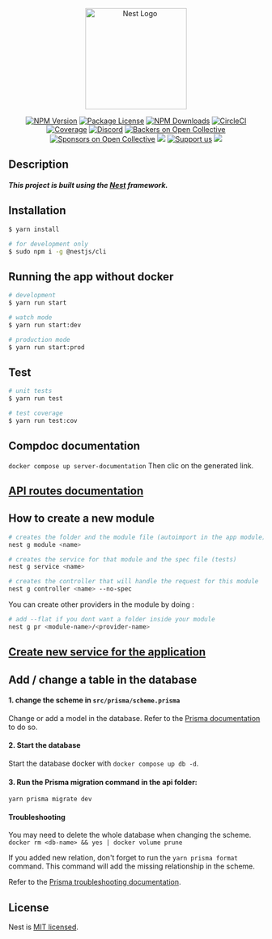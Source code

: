 <p align="center">
  <a href="http://nestjs.com/" target="blank"><img src="https://nestjs.com/img/logo-small.svg" width="200" alt="Nest Logo" /></a>
</p>

<p align="center">
    <a href="https://www.npmjs.com/~nestjscore" target="_blank"><img src="https://img.shields.io/npm/v/@nestjs/core.svg" alt="NPM Version" /></a>
    <a href="https://www.npmjs.com/~nestjscore" target="_blank"><img src="https://img.shields.io/npm/l/@nestjs/core.svg" alt="Package License" /></a>
    <a href="https://www.npmjs.com/~nestjscore" target="_blank"><img src="https://img.shields.io/npm/dm/@nestjs/common.svg" alt="NPM Downloads" /></a>
    <a href="https://circleci.com/gh/nestjs/nest" target="_blank"><img src="https://img.shields.io/circleci/build/github/nestjs/nest/master" alt="CircleCI" /></a>
    <a href="https://coveralls.io/github/nestjs/nest?branch=master" target="_blank"><img src="https://coveralls.io/repos/github/nestjs/nest/badge.svg?branch=master#9" alt="Coverage" /></a>
    <a href="https://discord.gg/G7Qnnhy" target="_blank"><img src="https://img.shields.io/badge/discord-online-brightgreen.svg" alt="Discord"/></a>
    <a href="https://opencollective.com/nest#backer" target="_blank"><img src="https://opencollective.com/nest/backers/badge.svg" alt="Backers on Open Collective" /></a>
    <a href="https://opencollective.com/nest#sponsor" target="_blank"><img src="https://opencollective.com/nest/sponsors/badge.svg" alt="Sponsors on Open Collective" /></a>
    <a href="https://paypal.me/kamilmysliwiec" target="_blank"><img src="https://img.shields.io/badge/Donate-PayPal-ff3f59.svg"/></a>
    <a href="https://opencollective.com/nest#sponsor"  target="_blank"><img src="https://img.shields.io/badge/Support%20us-Open%20Collective-41B883.svg" alt="Support us"></a>
    <a href="https://twitter.com/nestframework" target="_blank"><img src="https://img.shields.io/twitter/follow/nestframework.svg?style=social&label=Follow"></a>
</p>

## Description

##### This project is built using the [Nest](https://github.com/nestjs/nest) framework.

## Installation

```bash
$ yarn install
```

```bash
# for development only
$ sudo npm i -g @nestjs/cli
```

## Running the app without docker

```bash
# development
$ yarn run start

# watch mode
$ yarn run start:dev

# production mode
$ yarn run start:prod
```

## Test

```bash
# unit tests
$ yarn run test

# test coverage
$ yarn run test:cov
```

## Compdoc documentation

`docker compose up server-documentation`
Then clic on the generated link.

## [API routes documentation](./docs/api-routes.md)

## How to create a new module

```bash
# creates the folder and the module file (autoimport in the app module)
nest g module <name>

# creates the service for that module and the spec file (tests)
nest g service <name>

# creates the controller that will handle the request for this module
nest g controller <name> --no-spec
```

You can create other providers in the module by doing :

```bash
# add --flat if you dont want a folder inside your module
nest g pr <module-name>/<provider-name>
```

## [Create new service for the application](./docs/create-new-service.md)

## Add / change a table in the database

#### 1. change the scheme in `src/prisma/scheme.prisma`

Change or add a model in the database.
Refer to the [Prisma documentation](https://www.prisma.io/docs/getting-started/setup-prisma/start-from-scratch/relational-databases/using-prisma-migrate-typescript-postgresql) to do so.

#### 2. Start the database

Start the database docker with `docker compose up db -d`.

#### 3. Run the Prisma migration command in the api folder:

`yarn prisma migrate dev`

#### Troubleshooting

You may need to delete the whole database when changing the scheme.
`docker rm <db-name> && yes | docker volume prune`

If you added new relation, don't forget to run the `yarn prisma format` command.
This command will add the missing relationship in the scheme.

Refer to the [Prisma troubleshooting documentation](https://www.prisma.io/docs/guides/migrate/production-troubleshooting).

## License

Nest is [MIT licensed](LICENSE).
